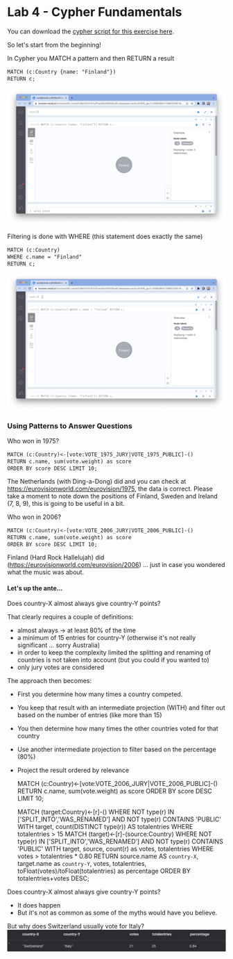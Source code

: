 # Lab 4 - Cypher Fundamentals
<!---
In this lab, we're going to take data from an Google Cloud Storage bucket and import it into Neo4j.  There are a few different ways to do this.  We'll start with a very naive LOAD CSV statement and then improve it.  

To load it in Neo4j, let's open the tab that has our Neo4j Workspace in it.  If you don't have that tab open, you can review the previous lab to get into it.

Make sure that "Query" is selected at the top.

![](images/01-workspace.png)

-->

You can download the [cypher script for this exercise here](https://storage.googleapis.com/gcp_eurovision_workshop/WorkshopGDS_EurovisionSongContest_Script.cypher). 

So let's start from the beginning!

In Cypher you MATCH a pattern and then RETURN a result

    MATCH (c:Country {name: "Finland"})
    RETURN c;

![](images/02-query1_show_finland.png)

Filtering is done with WHERE (this statement does exactly the same)

    MATCH (c:Country)
    WHERE c.name = "Finland"
    RETURN c;

![](images/03-query2_show_finland.png)

### Using Patterns to Answer Questions
Who won in 1975?

    MATCH (c:Country)<-[vote:VOTE_1975_JURY|VOTE_1975_PUBLIC]-()
    RETURN c.name, sum(vote.weight) as score
    ORDER BY score DESC LIMIT 10;

The Netherlands (with Ding-a-Dong) did and you can check at https://eurovisionworld.com/eurovision/1975, the data is correct.
Please take a moment to note down the positions of Finland, Sweden and Ireland (7, 8, 9), this is going to be useful in a bit.

Who won in 2006?

    MATCH (c:Country)<-[vote:VOTE_2006_JURY|VOTE_2006_PUBLIC]-()
    RETURN c.name, sum(vote.weight) as score
    ORDER BY score DESC LIMIT 10;

Finland (Hard Rock Hallelujah) did (https://eurovisionworld.com/eurovision/2006) … just in case you wondered what the music was about.

#### Let's up the ante...
Does country-X almost always give country-Y points?

That clearly requires a couple of definitions:
- almost always → at least 80% of the time
- a minimum of 15 entries for country-Y (otherwise it's not really significant … sorry Australia)
- in order to keep the complexity limited the splitting and renaming of countries is not taken into account (but you could if you wanted to)
- only jury votes are considered

The approach then becomes:
- First you determine how many times a country competed.
- You keep that result with an intermediate projection (WITH) and filter out based on the number of entries (like more than 15)
- You then determine how many times the other countries voted for that country 
- Use another intermediate projection to filter based on the percentage (80%)
- Project the result ordered by relevance 


    MATCH (c:Country)<-[vote:VOTE_2006_JURY|VOTE_2006_PUBLIC]-()
    RETURN c.name, sum(vote.weight) as score
    ORDER BY score DESC LIMIT 10;

    MATCH (target:Country)<-[r]-()
    WHERE NOT type(r) IN ['SPLIT_INTO','WAS_RENAMED’]
    AND NOT type(r) CONTAINS 'PUBLIC'
    WITH target, count(DISTINCT type(r)) AS totalentries
    WHERE totalentries > 15
    MATCH (target)<-[r]-(source:Country)
    WHERE NOT type(r) IN ['SPLIT_INTO','WAS_RENAMED’]
    AND NOT type(r) CONTAINS 'PUBLIC'
    WITH target, source, count(r) as votes, totalentries
    WHERE votes > totalentries * 0.80
    RETURN source.name AS `country-X`, target.name as `country-Y`, votes, totalentries, toFloat(votes)/toFloat(totalentries) as percentage ORDER BY totalentries+votes DESC;

Does country-X almost always give country-Y points?
- It does happen
- But it's not as common as some of the myths would have you believe.

But why does Switzerland usually vote for Italy? 
![](images/04-Switzerland_Italy.png)
